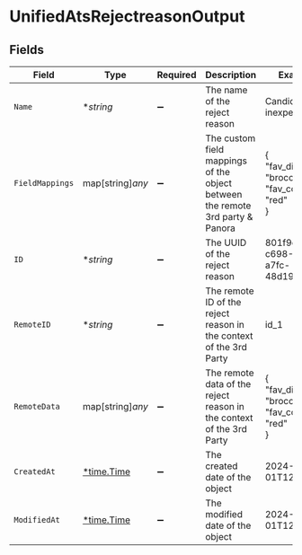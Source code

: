 # UnifiedAtsRejectreasonOutput


## Fields

| Field                                                                         | Type                                                                          | Required                                                                      | Description                                                                   | Example                                                                       |
| ----------------------------------------------------------------------------- | ----------------------------------------------------------------------------- | ----------------------------------------------------------------------------- | ----------------------------------------------------------------------------- | ----------------------------------------------------------------------------- |
| `Name`                                                                        | **string*                                                                     | :heavy_minus_sign:                                                            | The name of the reject reason                                                 | Candidate inexperienced                                                       |
| `FieldMappings`                                                               | map[string]*any*                                                              | :heavy_minus_sign:                                                            | The custom field mappings of the object between the remote 3rd party & Panora | {<br/>"fav_dish": "broccoli",<br/>"fav_color": "red"<br/>}                    |
| `ID`                                                                          | **string*                                                                     | :heavy_minus_sign:                                                            | The UUID of the reject reason                                                 | 801f9ede-c698-4e66-a7fc-48d19eebaa4f                                          |
| `RemoteID`                                                                    | **string*                                                                     | :heavy_minus_sign:                                                            | The remote ID of the reject reason in the context of the 3rd Party            | id_1                                                                          |
| `RemoteData`                                                                  | map[string]*any*                                                              | :heavy_minus_sign:                                                            | The remote data of the reject reason in the context of the 3rd Party          | {<br/>"fav_dish": "broccoli",<br/>"fav_color": "red"<br/>}                    |
| `CreatedAt`                                                                   | [*time.Time](https://pkg.go.dev/time#Time)                                    | :heavy_minus_sign:                                                            | The created date of the object                                                | 2024-10-01T12:00:00Z                                                          |
| `ModifiedAt`                                                                  | [*time.Time](https://pkg.go.dev/time#Time)                                    | :heavy_minus_sign:                                                            | The modified date of the object                                               | 2024-10-01T12:00:00Z                                                          |